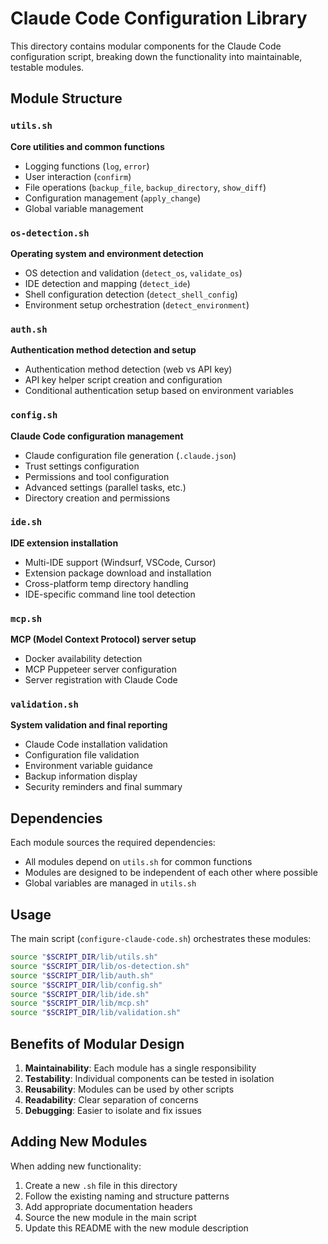 # Claude Code Configuration Library

This directory contains modular components for the Claude Code configuration script, breaking down the functionality into maintainable, testable modules.

## Module Structure

### `utils.sh`
**Core utilities and common functions**
- Logging functions (`log`, `error`)
- User interaction (`confirm`)
- File operations (`backup_file`, `backup_directory`, `show_diff`)
- Configuration management (`apply_change`)
- Global variable management

### `os-detection.sh`
**Operating system and environment detection**
- OS detection and validation (`detect_os`, `validate_os`)
- IDE detection and mapping (`detect_ide`)
- Shell configuration detection (`detect_shell_config`)
- Environment setup orchestration (`detect_environment`)

### `auth.sh`
**Authentication method detection and setup**
- Authentication method detection (web vs API key)
- API key helper script creation and configuration
- Conditional authentication setup based on environment variables

### `config.sh`
**Claude Code configuration management**
- Claude configuration file generation (`.claude.json`)
- Trust settings configuration
- Permissions and tool configuration
- Advanced settings (parallel tasks, etc.)
- Directory creation and permissions

### `ide.sh`
**IDE extension installation**
- Multi-IDE support (Windsurf, VSCode, Cursor)
- Extension package download and installation
- Cross-platform temp directory handling
- IDE-specific command line tool detection

### `mcp.sh`
**MCP (Model Context Protocol) server setup**
- Docker availability detection
- MCP Puppeteer server configuration
- Server registration with Claude Code

### `validation.sh`
**System validation and final reporting**
- Claude Code installation validation
- Configuration file validation
- Environment variable guidance
- Backup information display
- Security reminders and final summary

## Dependencies

Each module sources the required dependencies:
- All modules depend on `utils.sh` for common functions
- Modules are designed to be independent of each other where possible
- Global variables are managed in `utils.sh`

## Usage

The main script (`configure-claude-code.sh`) orchestrates these modules:

```bash
source "$SCRIPT_DIR/lib/utils.sh"
source "$SCRIPT_DIR/lib/os-detection.sh"
source "$SCRIPT_DIR/lib/auth.sh"
source "$SCRIPT_DIR/lib/config.sh"
source "$SCRIPT_DIR/lib/ide.sh"
source "$SCRIPT_DIR/lib/mcp.sh"
source "$SCRIPT_DIR/lib/validation.sh"
```

## Benefits of Modular Design

1. **Maintainability**: Each module has a single responsibility
2. **Testability**: Individual components can be tested in isolation
3. **Reusability**: Modules can be used by other scripts
4. **Readability**: Clear separation of concerns
5. **Debugging**: Easier to isolate and fix issues

## Adding New Modules

When adding new functionality:

1. Create a new `.sh` file in this directory
2. Follow the existing naming and structure patterns
3. Add appropriate documentation headers
4. Source the new module in the main script
5. Update this README with the new module description
